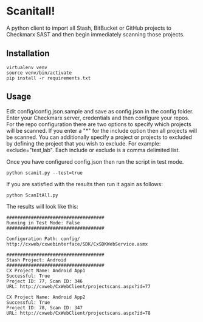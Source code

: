 # Scanitall!

A python client to import all Stash, BitBucket or GitHub projects to Checkmarx SAST and then begin immediately scanning those projects.

## Installation

```
virtualenv venv
source venv/bin/activate
pip install -r requirements.txt
```
## Usage
Edit config/config.json.sample and save as config.json in the config folder. Enter your Checkmarx server, credentials and then configure your repos. For the repo configuration there are two options to specify which projects will be scanned. If you enter a "*" for the include option then all projects will be scanned. You can additionally specify a project or projects to excluded by defining the project that you wish to exclude. For example: exclude="test,lab". Each include or exclude is a comma delimited list.

Once you have configured config.json then run the script in test mode.

```
python scanit.py --test=true
```

If you are satisfied with the results then run it again as follows:

```
python ScanItAll.py
```

The results will look like this:
```
####################################
Running in Test Mode: False
####################################

Configuration Path: config/
http://cxweb/cxwebinterface/SDK/CxSDKWebService.asmx

####################################
Stash Project: Android
####################################
CX Project Name: Android App1
Successful: True
Project ID: 77, Scan ID: 346
URL: http://cxweb/CxWebClient/projectscans.aspx?id=77

CX Project Name: Android App2
Successful: True
Project ID: 78, Scan ID: 347
URL: http://cxweb/CxWebClient/projectscans.aspx?id=78
```
